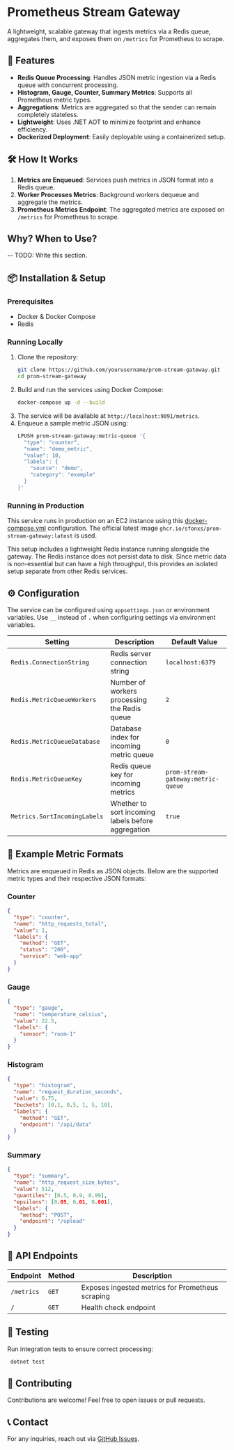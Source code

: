 # Prometheus Stream Gateway

A lightweight, scalable gateway that ingests metrics via a Redis queue, aggregates them, and exposes them on `/metrics` for Prometheus to scrape.

## 🚀 Features

- **Redis Queue Processing**: Handles JSON metric ingestion via a Redis queue with concurrent processing.
- **Histogram, Gauge, Counter, Summary Metrics**: Supports all Prometheus metric types.
- **Aggregations**: Metrics are aggregated so that the sender can remain completely stateless.
- **Lightweight**: Uses .NET AOT to minimize footprint and enhance efficiency.
- **Dockerized Deployment**: Easily deployable using a containerized setup.

## 🛠 How It Works

1. **Metrics are Enqueued**: Services push metrics in JSON format into a Redis queue.
2. **Worker Processes Metrics**: Background workers dequeue and aggregate the metrics.
3. **Prometheus Metrics Endpoint**: The aggregated metrics are exposed on `/metrics` for Prometheus to scrape.

## Why? When to Use?

-- TODO: Write this section.

## 📦 Installation & Setup

### Prerequisites

- Docker & Docker Compose
- Redis

### Running Locally

1. Clone the repository:
   ```sh
   git clone https://github.com/yourusername/prom-stream-gateway.git
   cd prom-stream-gateway
   ```
2. Build and run the services using Docker Compose:
   ```sh
   docker-compose up -d --build
   ```
3. The service will be available at `http://localhost:9091/metrics`.
4. Enqueue a sample metric JSON using:
   ```sh
   LPUSH prom-stream-gateway:metric-queue '{
     "type": "counter",
     "name": "demo_metric",
     "value": 10,
     "labels": {
       "source": "demo",
       "category": "example"
     }
   }'
   ```

### Running in Production

This service runs in production on an EC2 instance using this [docker-compose.yml](./docker-compose.yml) configuration. The official latest image `ghcr.io/sfonxs/prom-stream-gateway:latest` is used.

This setup includes a lightweight Redis instance running alongside the gateway. The Redis instance does not persist data to disk. Since metric data is non-essential but can have a high throughput, this provides an isolated setup separate from other Redis services.

## ⚙️ Configuration

The service can be configured using `appsettings.json` or environment variables.
Use `__` instead of `.` when configuring settings via environment variables.

| Setting                     | Description                                      | Default Value                     |
|-----------------------------|--------------------------------------------------|-----------------------------------|
| `Redis.ConnectionString`    | Redis server connection string                   | `localhost:6379`                  |
| `Redis.MetricQueueWorkers`  | Number of workers processing the Redis queue    | `2`                               |
| `Redis.MetricQueueDatabase` | Database index for incoming metric queue        | `0`                               |
| `Redis.MetricQueueKey`      | Redis queue key for incoming metrics            | `prom-stream-gateway:metric-queue`|
| `Metrics.SortIncomingLabels` | Whether to sort incoming labels before aggregation | `true`                            |

## 📂 Example Metric Formats

Metrics are enqueued in Redis as JSON objects. Below are the supported metric types and their respective JSON formats:

### Counter
```json
{
  "type": "counter",
  "name": "http_requests_total",
  "value": 1,
  "labels": {
    "method": "GET",
    "status": "200",
    "service": "web-app"
  }
}
```

### Gauge
```json
{
  "type": "gauge",
  "name": "temperature_celsius",
  "value": 22.5,
  "labels": {
    "sensor": "room-1"
  }
}
```

### Histogram
```json
{
  "type": "histogram",
  "name": "request_duration_seconds",
  "value": 0.75,
  "buckets": [0.1, 0.5, 1, 5, 10],
  "labels": {
    "method": "GET",
    "endpoint": "/api/data"
  }
}
```

### Summary
```json
{
  "type": "summary",
  "name": "http_request_size_bytes",
  "value": 512,
  "quantiles": [0.5, 0.9, 0.99],
  "epsilons": [0.05, 0.01, 0.001],
  "labels": {
    "method": "POST",
    "endpoint": "/upload"
  }
}
```

## 📂 API Endpoints

| Endpoint   | Method | Description                                      |
| ---------- | ------ | ------------------------------------------------ |
| `/metrics` | `GET`  | Exposes ingested metrics for Prometheus scraping |
| `/`        | `GET`  | Health check endpoint                            |

## 🧪 Testing

Run integration tests to ensure correct processing:

```sh
 dotnet test
```

## 🙌 Contributing

Contributions are welcome! Feel free to open issues or pull requests.

## 📞 Contact

For any inquiries, reach out via [GitHub Issues](https://github.com/Sfonxs/prom-stream-gateway/issues).

